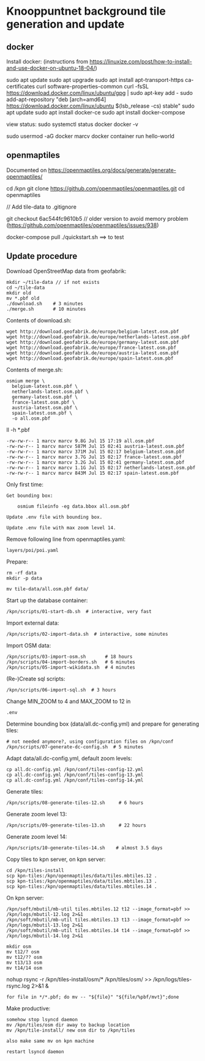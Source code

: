 # Knooppuntnet background tile generation and update

## docker

Install docker: (instructions from https://linuxize.com/post/how-to-install-and-use-docker-on-ubuntu-18-04/)

  sudo apt update
  sudo apt upgrade
  sudo apt install apt-transport-https ca-certificates curl software-properties-common
  curl -fsSL https://download.docker.com/linux/ubuntu/gpg | sudo apt-key add -
  sudo add-apt-repository "deb [arch=amd64] https://download.docker.com/linux/ubuntu $(lsb_release -cs) stable"
  sudo apt update
  sudo apt install docker-ce
  sudo apt install docker-compose

  view status:
    sudo systemctl status docker
    docker -v

  sudo usermod -aG docker marcv
  docker container run hello-world

## openmaptiles

Documented on https://openmaptiles.org/docs/generate/generate-openmaptiles/

  cd /kpn
  git clone https://github.com/openmaptiles/openmaptiles.git
  cd openmaptiles

  // Add tile-data to .gitignore

  git checkout  6ac544fc9610b5 // older version to avoid memory problem (https://github.com/openmaptiles/openmaptiles/issues/938)

  docker-compose pull
  ./quickstart.sh ==> to test

## Update procedure

Download OpenStreetMap data from geofabrik:

    mkdir ~/tile-data // if not exists
    cd ~/tile-data
    mkdir old
    mv *.pbf old
    ./download.sh    # 3 minutes
    ./merge.sh       # 10 minutes

Contents of download.sh:

	wget http://download.geofabrik.de/europe/belgium-latest.osm.pbf
	wget http://download.geofabrik.de/europe/netherlands-latest.osm.pbf
	wget http://download.geofabrik.de/europe/germany-latest.osm.pbf
	wget http://download.geofabrik.de/europe/france-latest.osm.pbf
	wget http://download.geofabrik.de/europe/austria-latest.osm.pbf
	wget http://download.geofabrik.de/europe/spain-latest.osm.pbf

Contents of merge.sh:

	osmium merge \
	  belgium-latest.osm.pbf \
	  netherlands-latest.osm.pbf \
	  germany-latest.osm.pbf \
	  france-latest.osm.pbf \
	  austria-latest.osm.pbf \
	  spain-latest.osm.pbf \
	  -o all.osm.pbf


ll -h *.pbf

	-rw-rw-r-- 1 marcv marcv 9.8G Jul 15 17:19 all.osm.pbf
	-rw-rw-r-- 1 marcv marcv 587M Jul 15 02:41 austria-latest.osm.pbf
	-rw-rw-r-- 1 marcv marcv 371M Jul 15 02:17 belgium-latest.osm.pbf
	-rw-rw-r-- 1 marcv marcv 3.7G Jul 15 02:17 france-latest.osm.pbf
	-rw-rw-r-- 1 marcv marcv 3.2G Jul 15 02:41 germany-latest.osm.pbf
	-rw-rw-r-- 1 marcv marcv 1.1G Jul 15 02:17 netherlands-latest.osm.pbf
	-rw-rw-r-- 1 marcv marcv 843M Jul 15 02:17 spain-latest.osm.pbf


Only first time:

    Get bounding box:
    
        osmium fileinfo -eg data.bbox all.osm.pbf
    
    Update .env file with bounding box.
    
    Update .env file with max zoom level 14.

Remove following line from openmaptiles.yaml:

	layers/poi/poi.yaml

Prepare:

	rm -rf data
	mkdir -p data

	mv tile-data/all.osm.pbf data/

Start up the database container:

	/kpn/scripts/01-start-db.sh  # interactive, very fast

Import external data:

	/kpn/scripts/02-import-data.sh  # interactive, some minutes

Import OSM data:

	/kpn/scripts/03-import-osm.sh       # 18 hours
	/kpn/scripts/04-import-borders.sh   # 6 minutes
	/kpn/scripts/05-import-wikidata.sh  # 4 minutes

(Re-)Create sql scripts:

	/kpn/scripts/06-import-sql.sh  # 3 hours

Change MIN_ZOOM to 4 and MAX_ZOOM to 12 in

	.env

Determine bounding box (data/all.dc-config.yml) and prepare for generating tiles:

	# not needed anymore?, using configuration files on /kpn/conf
	/kpn/scripts/07-generate-dc-config.sh  # 5 minutes

Adapt data/all.dc-config.yml, default zoom levels:

	cp all.dc-config.yml /kpn/conf/tiles-config-12.yml
	cp all.dc-config.yml /kpn/conf/tiles-config-13.yml
	cp all.dc-config.yml /kpn/conf/tiles-config-14.yml

Generate tiles:

	/kpn/scripts/08-generate-tiles-12.sh     # 6 hours

Generate zoom level 13:

	/kpn/scripts/09-generate-tiles-13.sh     # 22 hours

Generate zoom level 14:

	/kpn/scripts/10-generate-tiles-14.sh    # almost 3.5 days

Copy tiles to kpn server, on kpn server:

	cd /kpn/tiles-install
	scp kpn-tiles:/kpn/openmaptiles/data/tiles.mbtiles.12 .
	scp kpn-tiles:/kpn/openmaptiles/data/tiles.mbtiles.13 .
	scp kpn-tiles:/kpn/openmaptiles/data/tiles.mbtiles.14 .

On kpn server:

	/kpn/soft/mbutil/mb-util tiles.mbtiles.12 t12 --image_format=pbf >> /kpn/logs/mbutil-12.log 2>&1 
	/kpn/soft/mbutil/mb-util tiles.mbtiles.13 t13 --image_format=pbf >> /kpn/logs/mbutil-13.log 2>&1 
	/kpn/soft/mbutil/mb-util tiles.mbtiles.14 t14 --image_format=pbf >> /kpn/logs/mbutil-14.log 2>&1 

	mkdir osm
	mv t12/? osm
	mv t12/?? osm
	mv t13/13 osm
	mv t14/14 osm


nohup rsync -r /kpn/tiles-install/osm/* /kpn/tiles/osm/ >> /kpn/logs/tiles-rsync.log 2>&1 &

	for file in */*.pbf; do mv -- "${file}" "${file/%pbf/mvt}";done


Make productive:

	somehow stop lsyncd daemon
	mv /kpn/tiles/osm dir away to backup location
	mv /kpn/tile-install/ new osm dir to /kpn/tiles

	also make same mv on kpn machine

	restart lsyncd daemon